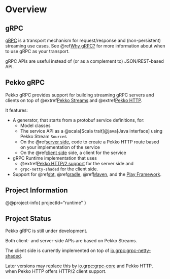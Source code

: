 # Overview

## gRPC

[gRPC](https://grpc.io) is a transport mechanism for request/response and (non-persistent) streaming use cases. See
@ref[Why gRPC?](whygrpc.md) for more information about when to use gRPC as your transport.

gRPC APIs are useful instead of (or as a complement to) JSON/REST-based API.

## Pekko gRPC

Pekko gRPC provides support for building streaming gRPC servers and clients on top
of @extref[Pekko Streams](pekko:stream/) and @extref[Pekko HTTP](pekko-http:).

It features:

 * A generator, that starts from a protobuf service definitions, for:
    - Model classes
    - The service API as a @scala[Scala trait]@java[Java interface] using Pekko Stream `Source`s
    - On the @ref[server side](server/index.md), code to create a Pekko HTTP route based on your implementation of the service
    - On the @ref[client side](client/index.md) side, a client for the service
 * gRPC Runtime implementation that uses 
    - @extref[Pekko HTTP/2 support](pekko-http:server-side/http2.html) for the server side and 
    - `grpc-netty-shaded` for the client side.
 * Support for @ref[sbt](buildtools/sbt.md), @ref[gradle](buildtools/gradle.md), @ref[Maven](buildtools/maven.md),
   and the [Play Framework](https://github.com/playframework/play-grpc).

## Project Information

@@project-info{ projectId="runtime" }

## Project Status

Pekko gRPC is still under development.

Both client- and server-side APIs are based on Pekko Streams.

The client side is currently implemented on top of [io.grpc:grpc-netty-shaded](https://mvnrepository.com/artifact/io.grpc/grpc-netty-shaded).

Later versions may replace this by [io.grpc:grpc-core](https://mvnrepository.com/artifact/io.grpc/grpc-core) and Pekko HTTP, when Pekko HTTP offers HTTP/2 client support.
